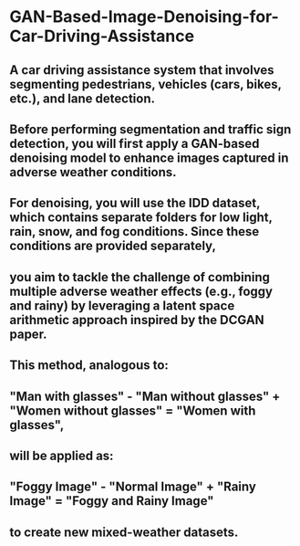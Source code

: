 # GAN-Based-Image-Denoising-for-Car-Driving-Assistance

## A car driving assistance system that involves segmenting pedestrians, vehicles (cars, bikes, etc.), and lane detection. 
## Before performing segmentation and traffic sign detection, you will first apply a GAN-based denoising model to enhance images captured in adverse weather conditions.
## For denoising, you will use the IDD dataset, which contains separate folders for low light, rain, snow, and fog conditions. Since these conditions are provided separately, 
## you aim to tackle the challenge of combining multiple adverse weather effects (e.g., foggy and rainy) by leveraging a latent space arithmetic approach inspired by the DCGAN paper. 

## This method, analogous to:
## "Man with glasses" - "Man without glasses" + "Women without glasses" = "Women with glasses",
## will be applied as:
## "Foggy Image" - "Normal Image" + "Rainy Image" = "Foggy and Rainy Image"
## to create new mixed-weather datasets.
